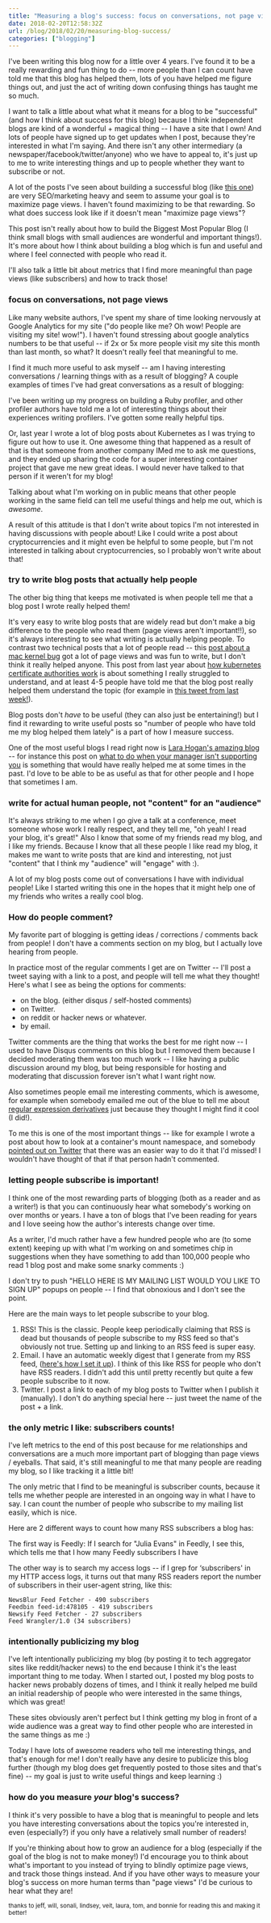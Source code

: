 ```yaml
---
title: "Measuring a blog's success: focus on conversations, not page views"
date: 2018-02-20T12:58:32Z 
url: /blog/2018/02/20/measuring-blog-success/
categories: ["blogging"]
---
```


I've been writing this blog now for a little over 4 years. I've found it to be a really rewarding
and fun thing to do -- more people than I can count have told me that this blog has helped them,
lots of you have helped me figure things out, and just the act of writing down confusing things has
taught me so much.

I want to talk a little about what what it means for a blog to be "successful" (and how I think
about success for this blog) because I think independent blogs are kind of a wonderful + magical
thing -- I have a site that I own! And lots of people have signed up to get updates when I post,
because they're interested in what I'm saying. And there isn't any other intermediary (a
newspaper/facebook/twitter/anyone) who we have to appeal to, it's just up to me to write interesting
things and up to people whether they want to subscribe or not.

A lot of the posts I've seen about building a successful blog (like [this one](http://andrewchen.co/how-to-start-a-professional-blog-10-tips-for-new-bloggers/)) are very
SEO/marketing heavy and seem to assume your goal is to maximize page views. I haven't found
maximizing to be that rewarding. So what does success look like if it doesn't mean "maximize page
views"?

This post isn't really about how to build the Biggest Most Popular Blog (I think small blogs with
small audiences are wonderful and important things!). It's more about how I think about building a
blog which is fun and useful and where I feel connected with people who read it.

I'll also talk a little bit about metrics that I find more meaningful than page views (like
subscribers) and how to track those!

### focus on conversations, not page views

Like many website authors, I've spent my share of time looking nervously at Google Analytics for my
site ("do people like me? Oh wow! People are visiting my site! wow!"). I haven't found stressing
about google analytics numbers to be that useful -- if 2x or 5x more people visit my site this month
than last month, so what? It doesn't really feel that meaningful to me.

I find it much more useful to ask myself -- am I having interesting conversations / learning things
with as a result of blogging? A couple examples of times I've had great conversations as a result of
blogging: 

I've been writing up my progress on building a Ruby profiler, and other profiler authors have told
me a lot of interesting things about their experiences writing profilers. I've gotten some really
helpful tips.

Or, last year I wrote a lot of blog posts about Kubernetes as I was trying to figure out how to use
it. One awesome thing that happened as a result of that is that someone from another company IMed me
to ask me questions, and they ended up sharing the code for a super interesting container project
that gave me new great ideas. I would never have talked to that person if it weren't for my blog!


Talking about what I'm working on in public means that other people working in the same field can
tell me useful things and help me out, which is *awesome*.


A result of this attitude is that I don't write about topics I'm not interested in having
discussions with people about! Like I could write a post about cryptocurrencies and it might even be
helpful to some people, but I'm not interested in talking about cryptocurrencies, so I probably
won't write about that!


### try to write blog posts that actually help people

The other big thing that keeps me motivated is when people tell me that a blog post I wrote really
helped them! 

It's very easy to write blog posts that are widely read but don't make a big difference to the
people who read them (page views aren't important!!), so it's always interesting to see what writing
is actually helping people. To contrast two technical posts that a lot of people read -- this [post about a mac kernel bug](https://jvns.ca/blog/2018/01/28/mac-freeze/) got a lot of page views and was
fun to write, but I don't think it really helped anyone. This post from last year about [how kubernetes certificate authorities work](https://jvns.ca/blog/2017/08/05/how-kubernetes-certificates-work/) is about something I really
struggled to understand, and at least 4-5 people have told me that the blog post really helped them
understand the topic (for example in [this tweet from last week!](https://twitter.com/whereistanya/status/964960367335133184)).

Blog posts don't *have* to be useful (they can also just be entertaining!) but I find it rewarding
to write useful posts so "number of people who have told me my blog helped them lately" is a part of
how I measure success.

One of the most useful blogs I read right now is [Lara Hogan's amazing blog](http://larahogan.me/blog/) -- for instance this post on [what to do when your manager isn't supporting you](http://larahogan.me/blog/manager-voltron/) is something that would have really
helped me at some times in the past. I'd love to be able to be as useful as that for other people and I hope that sometimes I am.

### write for actual human people, not "content" for an "audience"

It's always striking to me when I go give a talk at a conference, meet someone whose work I really
respect, and they tell me, "oh yeah! I read your blog, it's great!" Also I know that some of my
friends read my blog, and I like my friends. Because I know that all these people I like read my
blog, it makes me want to write posts that are kind and interesting, not just "content" that I think
my "audience" will "engage" with :). 

A lot of my blog posts come out of conversations I have with individual people! Like I started
writing this one in the hopes that it might help one of my friends who writes a really cool blog.

### How do people comment?

My favorite part of blogging is getting ideas / corrections / comments back from people! I don't
have a comments section on my blog, but I actually love hearing from people.

In practice most of the regular comments I get are on Twitter -- I'll post a tweet saying with a
link to a post, and people will tell me what they thought! Here's what I see as being the options
for comments:

* on the blog. (either disqus / self-hosted comments)
* on Twitter.
* on reddit or hacker news or whatever.
* by email.

Twitter comments are the thing that works the best for me right now -- I used to have Disqus
comments on this blog but I removed them because I decided moderating them was too much work -- I
like having a public discussion around my blog, but being responsible for hosting and moderating
that discussion forever isn't what I want right now.

Also sometimes people email me interesting comments, which is awesome, for example when somebody
emailed me out of the blue to tell me about [regular expression
derivatives](https://jvns.ca/blog/2016/04/24/how-regular-expressions-go-fast/) just because they
thought I might find it cool (I did!).

To me this is one of the most important things -- like for example I wrote a post about how to look
at a container's mount namespace, and somebody [pointed out on Twitter](https://twitter.com/PaulColomiets/status/957293110215704576) that there was an easier way to do it that I'd missed! I wouldn't have thought of that if that person hadn't commented.

### letting people subscribe is important!

I think one of the most rewarding parts of blogging (both as a reader and as a writer!) is that you
can continuously hear what somebody's working on over months or years. I have a ton of blogs that
I've been reading for years and I love seeing how the author's interests change over time.

As a writer, I'd much rather have a few hundred people who are (to some extent) keeping up with what
I'm working on and sometimes chip in suggestions when they have something to add than 100,000 people
who read 1 blog post and make some snarky comments :)

I don't try to push "HELLO HERE IS MY MAILING LIST WOULD YOU LIKE TO SIGN UP" popups on people -- I
find that obnoxious and I don't see the point.

Here are the main ways to let people subscribe to your blog.

1. RSS! This is the classic. People keep periodically claiming that RSS is dead but thousands of
people subscribe to my RSS feed so that's obviously not true. Setting up and linking to an RSS feed
is super easy.
2. Email. I have an automatic weekly digest that I generate from my RSS feed, ([here's how I set it up](https://jvns.ca/blog/2017/12/28/making-a-weekly-newsletter/)). I think of this like RSS for people who don't have RSS readers. I didn't add this until
pretty recently but quite a few people subscribe to it now.
3. Twitter. I post a link to each of my blog posts to Twitter when I publish it (manually). I don't
do anything special here -- just tweet the name of the post + a link.

### the only metric I like: subscribers counts!

I've left metrics to the end of this post because for me relationships and conversations are a much
more important part of blogging than page views / eyeballs. That said, it's still meaningful to me
that many people are reading my blog, so I like tracking it a little bit!

The only metric that I find to be meaningful is subscriber counts, because it tells me whether
people are interested in an ongoing way in what I have to say. I can count the number of people who
subscribe to my mailing list easily, which is nice.

Here are 2 different ways to count how many RSS subscribers a blog has:

The first way is Feedly: If I search for "Julia Evans" in Feedly, I see this, which tells me that I
how many Feedly subscribers I have
  

The other way is to search my access logs -- if I grep for ‘subscribers' in my HTTP access logs, it
turns out that many RSS readers report the number of subscribers in their user-agent string, like
this:

```
NewsBlur Feed Fetcher - 490 subscribers
Feedbin feed-id:478105 - 419 subscribers
Newsify Feed Fetcher - 27 subscribers
Feed Wrangler/1.0 (34 subscribers)
```

### intentionally publicizing my blog

I've left intentionally publicizing my blog (by posting it to tech aggregator sites like
reddit/hacker news) to the end because I think it's the least important thing to me today. When I
started out, I posted my blog posts to hacker news probably dozens of times, and I think it really
helped me build an initial readership of people who were interested in the same things, which was
great!

These sites obviously aren't perfect but I think getting my blog in front of a wide audience
was a great way to find other people who are interested in the same things as me :)

Today I have lots of awesome readers who tell me interesting things, and that's enough for me! I
don't really have any desire to publicize this blog further (though my blog does get frequently
posted to those sites and that's fine) -- my goal is just to write useful things and keep learning
:)

### how do you measure _your_ blog's success?

I think it's very possible to have a blog that is meaningful to people and lets you have interesting
conversations about the topics you're interested in, even (especially?) if you only have a
relatively small number of readers!

If you're thinking about how to grow an audience for a blog (especially if the goal of the blog is
not to make money!) I'd encourage you to think about what's important to you instead of trying to
blindly optimize page views, and track those things instead. And if you have other ways to measure
your blog's success on more human terms than "page views" I'd be curious to hear what they are!

<small> thanks to jeff, will, sonali, lindsey, veit, laura, tom, and bonnie for reading this and
making it better! </small>
